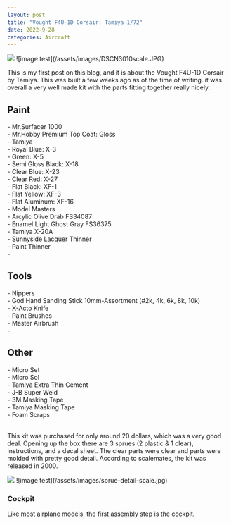 ```yaml
---
layout: post
title: "Vought F4U-1D Corsair: Tamiya 1/72"
date: 2022-9-28
categories: Aircraft
---
```


<img src="https://stackgrandiose.github.io/blog/assets/images/DSCN3010scale.JPG" >
![image test](/assets/images/DSCN3010scale.JPG)
<p>This is my first  post on this blog, and it is about the Vought F4U-1D Corsair by Tamiya. This was built a few weeks ago as of the time of writing. it was overall a very well made kit with the parts fitting together really nicely. 
<h2>Paint</h2>
- Mr.Surfacer 1000 <br>
- Mr.Hobby Premium Top Coat: Gloss <br>
- Tamiya <br>
    - Royal Blue: X-3 <br>
    - Green: X-5 <br>
    - Semi Gloss Black: X-18 <br>
    - Clear Blue: X-23 <br>
    - Clear Red: X-27 <br>
    - Flat Black: XF-1 <br>
    - Flat Yellow: XF-3 <br>
    - Flat Aluminum: XF-16 <br>
- Model Masters <br>
    - Arcylic Olive Drab FS34087 <br>
    - Enamel Light Ghost Gray FS36375 <br>
- Tamiya X-20A <br>
- Sunnyside Lacquer Thinner <br>
- Paint Thinner <br>
- 
<h2>Tools</h2>
- Nippers <br>
- God Hand Sanding Stick 10mm-Assortment (#2k, 4k, 6k, 8k, 10k) <br>
- X-Acto Knife <br>
- Paint Brushes <br>
- Master Airbrush <br>
- 
<h2>Other</h2>
- Micro Set <br>
- Micro Sol <br>
- Tamiya Extra Thin Cement <br>
- J-B Super Weld <br>
- 3M Masking Tape <br>
- Tamiya Masking Tape <br>
- Foam Scraps <br>

<br>

<p>This kit was purchased for only around 20 dollars, which was a very good deal. Opening up the box there are 3 sprues (2 plastic & 1 clear), instructions, and a decal sheet. The clear parts were clear and parts were molded with pretty good detail. According to scalemates, the kit was released in 2000.</p>

<img src="https://stackgrandiose.github.io/blog/assets/images/sprue-detail-scale.jpg" >
![image test](/assets/images/sprue-detail-scale.jpg)

    
<h3>Cockpit</h3>
Like most airplane models, the first assembly step is the cockpit. 
